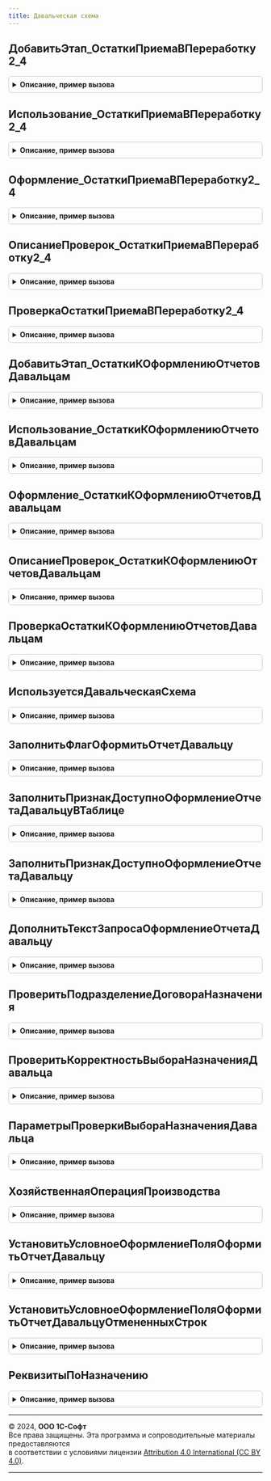```yaml
---
title: Давальческая схема
---
```



## ДобавитьЭтап_ОстаткиПриемаВПереработку2_4
<details style="margin: 1em 0; padding: 0.5em; border: 1px solid #ccc; border-radius: 6px;">

<summary style="font-weight: bold; cursor: pointer;">Описание, пример вызова</summary>

```bsl

// Добавляет этап в таблицу этапов закрытия месяца.
// Элементы данной таблицы являются элементами второго уровня в дереве этапов в форме закрытия месяца.
//
// Параметры:
// 	ТаблицаЭтапов - см. Обработки.ОперацииЗакрытияМесяца.ЗаполнитьОписаниеЭтаповЗакрытияМесяца
// 	ТекущийРодитель - Строка - идентификатор группы.
//
Процедура ДобавитьЭтап_ОстаткиПриемаВПереработку2_4(ТаблицаЭтапов,ТекущийРодитель) Экспорт
```

Пример вызова
```bsl
ДавальческаяСхема.ДобавитьЭтап_ОстаткиПриемаВПереработку2_4(ТаблицаЭтапов, ТекущийРодитель) 
```
</details>

## Использование_ОстаткиПриемаВПереработку2_4
<details style="margin: 1em 0; padding: 0.5em; border: 1px solid #ccc; border-radius: 6px;">

<summary style="font-weight: bold; cursor: pointer;">Описание, пример вызова</summary>

```bsl

// Обработчики этапа
//
// Параметры:
// 	ПараметрыОбработчика - см. ЗакрытиеМесяцаСервер.ИнициализироватьПараметрыОбработчикаЭтапаЗакрытияМесяцаДляПроверки
//
Процедура Использование_ОстаткиПриемаВПереработку2_4(ПараметрыОбработчика) Экспорт
```

Пример вызова
```bsl
ДавальческаяСхема.Использование_ОстаткиПриемаВПереработку2_4(ПараметрыОбработчика) 
```
</details>

## Оформление_ОстаткиПриемаВПереработку2_4
<details style="margin: 1em 0; padding: 0.5em; border: 1px solid #ccc; border-radius: 6px;">

<summary style="font-weight: bold; cursor: pointer;">Описание, пример вызова</summary>

```bsl

// Оформляет этап закрытия месяца.
//
// Параметры:
// 	ПараметрыОбработчика - см. ЗакрытиеМесяцаСервер.ИнициализироватьПараметрыОбработчикаЭтапаЗакрытияМесяцаДляПроверки
//
Процедура Оформление_ОстаткиПриемаВПереработку2_4(ПараметрыОбработчика) Экспорт
```

Пример вызова
```bsl
ДавальческаяСхема.Оформление_ОстаткиПриемаВПереработку2_4(ПараметрыОбработчика) 
```
</details>

## ОписаниеПроверок_ОстаткиПриемаВПереработку2_4
<details style="margin: 1em 0; padding: 0.5em; border: 1px solid #ccc; border-radius: 6px;">

<summary style="font-weight: bold; cursor: pointer;">Описание, пример вызова</summary>

```bsl

// Проверки состояния системы, относящиеся к этапу.
//
// Параметры:
// 	ТаблицаПроверок - см. АудитСостоянияСистемы.ТаблицаПроверокСостоянияСистемы
//
Процедура ОписаниеПроверок_ОстаткиПриемаВПереработку2_4(ТаблицаПроверок) Экспорт
```

Пример вызова
```bsl
ДавальческаяСхема.ОписаниеПроверок_ОстаткиПриемаВПереработку2_4(ТаблицаПроверок) 
```
</details>

## ПроверкаОстаткиПриемаВПереработку2_4
<details style="margin: 1em 0; padding: 0.5em; border: 1px solid #ccc; border-radius: 6px;">

<summary style="font-weight: bold; cursor: pointer;">Описание, пример вызова</summary>

```bsl

// Регистрация ошибок.
//
// Параметры:
// 	ПараметрыПроверки - см. АудитСостоянияСистемы.ИнициализироватьПараметрыПроверки
//
Процедура ПроверкаОстаткиПриемаВПереработку2_4(ПараметрыПроверки) Экспорт
```

Пример вызова
```bsl
ДавальческаяСхема.ПроверкаОстаткиПриемаВПереработку2_4(ПараметрыПроверки) 
```
</details>

## ДобавитьЭтап_ОстаткиКОформлениюОтчетовДавальцам
<details style="margin: 1em 0; padding: 0.5em; border: 1px solid #ccc; border-radius: 6px;">

<summary style="font-weight: bold; cursor: pointer;">Описание, пример вызова</summary>

```bsl

// Добавляет этап в таблицу этапов закрытия месяца.
// Элементы данной таблицы являются элементами второго уровня в дереве этапов в форме закрытия месяца.
//
// Параметры:
// 	ТаблицаЭтапов - см. Обработки.ОперацииЗакрытияМесяца.ЗаполнитьОписаниеЭтаповЗакрытияМесяца
// 	ТекущийРодитель - Строка - идентификатор группы.
//
Процедура ДобавитьЭтап_ОстаткиКОформлениюОтчетовДавальцам(ТаблицаЭтапов,ТекущийРодитель) Экспорт
```

Пример вызова
```bsl
ДавальческаяСхема.ДобавитьЭтап_ОстаткиКОформлениюОтчетовДавальцам(ТаблицаЭтапов, ТекущийРодитель) 
```
</details>

## Использование_ОстаткиКОформлениюОтчетовДавальцам
<details style="margin: 1em 0; padding: 0.5em; border: 1px solid #ccc; border-radius: 6px;">

<summary style="font-weight: bold; cursor: pointer;">Описание, пример вызова</summary>

```bsl

// Обработчики этапа
//
// Параметры:
// 	ПараметрыОбработчика - см. ЗакрытиеМесяцаСервер.ИнициализироватьПараметрыОбработчикаЭтапаЗакрытияМесяцаДляПроверки
//
Процедура Использование_ОстаткиКОформлениюОтчетовДавальцам(ПараметрыОбработчика) Экспорт
```

Пример вызова
```bsl
ДавальческаяСхема.Использование_ОстаткиКОформлениюОтчетовДавальцам(ПараметрыОбработчика) 
```
</details>

## Оформление_ОстаткиКОформлениюОтчетовДавальцам
<details style="margin: 1em 0; padding: 0.5em; border: 1px solid #ccc; border-radius: 6px;">

<summary style="font-weight: bold; cursor: pointer;">Описание, пример вызова</summary>

```bsl

// Оформляет этап закрытия месяца.
//
// Параметры:
// 	ПараметрыОбработчика - см. ЗакрытиеМесяцаСервер.ИнициализироватьПараметрыОбработчикаЭтапаЗакрытияМесяцаДляПроверки
//
Процедура Оформление_ОстаткиКОформлениюОтчетовДавальцам(ПараметрыОбработчика) Экспорт
```

Пример вызова
```bsl
ДавальческаяСхема.Оформление_ОстаткиКОформлениюОтчетовДавальцам(ПараметрыОбработчика) 
```
</details>

## ОписаниеПроверок_ОстаткиКОформлениюОтчетовДавальцам
<details style="margin: 1em 0; padding: 0.5em; border: 1px solid #ccc; border-radius: 6px;">

<summary style="font-weight: bold; cursor: pointer;">Описание, пример вызова</summary>

```bsl

// Проверки состояния системы, относящиеся к этапу.
//
// Параметры:
// 	ТаблицаПроверок - см. АудитСостоянияСистемы.ТаблицаПроверокСостоянияСистемы
//
Процедура ОписаниеПроверок_ОстаткиКОформлениюОтчетовДавальцам(ТаблицаПроверок) Экспорт
```

Пример вызова
```bsl
ДавальческаяСхема.ОписаниеПроверок_ОстаткиКОформлениюОтчетовДавальцам(ТаблицаПроверок) 
```
</details>

## ПроверкаОстаткиКОформлениюОтчетовДавальцам
<details style="margin: 1em 0; padding: 0.5em; border: 1px solid #ccc; border-radius: 6px;">

<summary style="font-weight: bold; cursor: pointer;">Описание, пример вызова</summary>

```bsl

// Регистрация ошибок.
//
// Параметры:
// 	ПараметрыПроверки - см. АудитСостоянияСистемы.ИнициализироватьПараметрыПроверки
//
Процедура ПроверкаОстаткиКОформлениюОтчетовДавальцам(ПараметрыПроверки) Экспорт
```

Пример вызова
```bsl
ДавальческаяСхема.ПроверкаОстаткиКОформлениюОтчетовДавальцам(ПараметрыПроверки) 
```
</details>

## ИспользуетсяДавальческаяСхема
<details style="margin: 1em 0; padding: 0.5em; border: 1px solid #ccc; border-radius: 6px;">

<summary style="font-weight: bold; cursor: pointer;">Описание, пример вызова</summary>

```bsl

// Определяет использование давальческой схемы 2.4
//
// Параметры:
//  ХозяйственнаяОперация - ПеречислениеСсылка.ХозяйственныеОперации, Неопределено - хозяйственная операция документа
//
// Возвращаемое значение:
//   Булево - Истина, если давальческая схема используется
//
Функция ИспользуетсяДавальческаяСхема(ХозяйственнаяОперация = Неопределено) Экспорт
```

Пример вызова
```bsl
Результат = ДавальческаяСхема.ИспользуетсяДавальческаяСхема(ХозяйственнаяОперация);
```
</details>

## ЗаполнитьФлагОформитьОтчетДавальцу
<details style="margin: 1em 0; padding: 0.5em; border: 1px solid #ccc; border-radius: 6px;">

<summary style="font-weight: bold; cursor: pointer;">Описание, пример вызова</summary>

```bsl

// Заполняет реквизит "ОформитьОтчетДавальцу" в строках таблицы
//
// Параметры:
//  Таблица - ТабличнаяЧасть               - табличная часть, в котором заполняется реквизит "ОформитьОтчетДавальцу"
//  Объект  - ДокументОбъект, Неопределено - объект владелец табличной части
//
Процедура ЗаполнитьФлагОформитьОтчетДавальцу(Таблица, Объект = Неопределено) Экспорт
```

Пример вызова
```bsl
ДавальческаяСхема.ЗаполнитьФлагОформитьОтчетДавальцу(Таблица, Объект);
```
</details>

## ЗаполнитьПризнакДоступноОформлениеОтчетаДавальцуВТаблице
<details style="margin: 1em 0; padding: 0.5em; border: 1px solid #ccc; border-radius: 6px;">

<summary style="font-weight: bold; cursor: pointer;">Описание, пример вызова</summary>

```bsl

// Заполняет признак ДоступноОформлениеОтчетаДавальцу в строках таблицы
//
//	Параметры:
//		Форма   - ФормаКлиентскогоПриложения     - форма владелец обрабатываемой таблицы
//		Таблица - ДанныеФормыКоллекция - обрабатываемая таблица
//		Строки  - Массив, Неопределено - массив обрабатываемых строк
//
Процедура ЗаполнитьПризнакДоступноОформлениеОтчетаДавальцуВТаблице(Форма, Таблица, Строки = Неопределено) Экспорт
```

Пример вызова
```bsl
ДавальческаяСхема.ЗаполнитьПризнакДоступноОформлениеОтчетаДавальцуВТаблице(Форма, Таблица, Строки);
```
</details>

## ЗаполнитьПризнакДоступноОформлениеОтчетаДавальцу
<details style="margin: 1em 0; padding: 0.5em; border: 1px solid #ccc; border-radius: 6px;">

<summary style="font-weight: bold; cursor: pointer;">Описание, пример вызова</summary>

```bsl

// Заполняет служебный реквизит "ДоступноОформлениеОтчетаДавальцу" в строке по данным указанного назначение
//
// Параметры:
//  ТекущаяСтрока		 - Структура - данные обрабатываемой строки.
//  СтруктураДействий	 - Структура - описывает действия, где Ключ - наименование действия,
//  														   Значение - Структура - параметры действия.
//  КэшированныеЗначения - Структура - сохраненные значения параметров, используемых при обработке.
//
Процедура ЗаполнитьПризнакДоступноОформлениеОтчетаДавальцу(ТекущаяСтрока, СтруктураДействий, КэшированныеЗначения) Экспорт
```

Пример вызова
```bsl
ДавальческаяСхема.ЗаполнитьПризнакДоступноОформлениеОтчетаДавальцу(ТекущаяСтрока, СтруктураДействий, КэшированныеЗначения) 
```
</details>

## ДополнитьТекстЗапросаОформлениеОтчетаДавальцу
<details style="margin: 1em 0; padding: 0.5em; border: 1px solid #ccc; border-radius: 6px;">

<summary style="font-weight: bold; cursor: pointer;">Описание, пример вызова</summary>

```bsl

// Добавляет запрос в пакет запросов для получения данных, необходимых для заполнения доступности оформления отчета давальцу.
//
// Параметры:
//  СтруктураДействий - см. ПакетнаяОбработкаТабличнойЧастиСервер.ОбработатьСтрокуТЧВЦикле.Действия
//  ОписаниеЗапроса - см. ПакетнаяОбработкаТабличнойЧастиСервер.ОписаниеЗапроса
//  КэшированныеЗначения - см. ПакетнаяОбработкаТабличнойЧастиКлиентСервер.ПолучитьСтруктуруКэшируемыеЗначения
//
Процедура ДополнитьТекстЗапросаОформлениеОтчетаДавальцу(СтруктураДействий, ОписаниеЗапроса, КэшированныеЗначения) Экспорт
```

Пример вызова
```bsl
ДавальческаяСхема.ДополнитьТекстЗапросаОформлениеОтчетаДавальцу(СтруктураДействий, ОписаниеЗапроса, КэшированныеЗначения) 
```
</details>

## ПроверитьПодразделениеДоговораНазначения
<details style="margin: 1em 0; padding: 0.5em; border: 1px solid #ccc; border-radius: 6px;">

<summary style="font-weight: bold; cursor: pointer;">Описание, пример вызова</summary>

```bsl

//++ Устарело_Переработка24

// Проверяет в договоре назначения заполнение подразделение
//
// Параметры:
//  Объект	- ДокументОбъект - проверяемый документ.
//  ИмяТЧ	- Строка - имя табличной части документа.
//  Отказ	- Булево - результат проверки.
//
Процедура ПроверитьПодразделениеДоговораНазначения(Объект, ИмяТЧ, Отказ) Экспорт
```

Пример вызова
```bsl
ДавальческаяСхема.ПроверитьПодразделениеДоговораНазначения(Объект, ИмяТЧ, Отказ) 
```
</details>

## ПроверитьКорректностьВыбораНазначенияДавальца
<details style="margin: 1em 0; padding: 0.5em; border: 1px solid #ccc; border-radius: 6px;">

<summary style="font-weight: bold; cursor: pointer;">Описание, пример вызова</summary>

```bsl

//-- Устарело_Переработка24

// Проверяет корректность выбора назначения давальцев в документах с табличными частями
// "ВыходныеИзделия", "ПобочныеИзделия" и "МатериалыИРаботы".
//
// Параметры:
//  Объект            - ДокументОбъект.ЗаказПереработчику2_5, ДокументОбъект.ОтчетПереработчика2_5, ДокументОбъект.ПроизводствоБезЗаказа - проверяемый документ.
//  ПараметрыПроверки - см. ПараметрыПроверкиВыбораНазначенияДавальца
//  Отказ             - Булево - признак проверки.
//
Процедура ПроверитьКорректностьВыбораНазначенияДавальца(Объект, ПараметрыПроверки, Отказ) Экспорт
```

Пример вызова
```bsl
ДавальческаяСхема.ПроверитьКорректностьВыбораНазначенияДавальца(Объект, ПараметрыПроверки, Отказ) 
```
</details>

## ПараметрыПроверкиВыбораНазначенияДавальца
<details style="margin: 1em 0; padding: 0.5em; border: 1px solid #ccc; border-radius: 6px;">

<summary style="font-weight: bold; cursor: pointer;">Описание, пример вызова</summary>

```bsl

// Возвращает параметры проверки выбора назначения давальца.
//
// Возвращаемое значение:
//  Структура - Параметры проверки выбора назначения давальца:
//   * ИмяТЧВыходныеИзделия          - Строка - имя табличной части, в которой указываются выходные изделия
//   * ИмяТЧПобочныеИзделия          - Строка - имя табличной части, в которой указываются побочные изделия
//   * ИмяТЧМатериалыИРаботы         - Строка - имя табличной части, в которой указываются материалы и работы
//   * ДавальческиеТипыНазначений    - Массив из ПеречислениеСсылка.ТипыНазначений - давальческие типы назначений
//   * ДавальческиеГруппировкиЗатрат - Массив из ПеречислениеСсылка.ГруппировкиЗатратВЗаказеПереработчику, ПеречислениеСсылка.ГруппировкиЗатратВПроизводствеБезЗаказа - давальческие группировки затрат
//
Функция ПараметрыПроверкиВыбораНазначенияДавальца() Экспорт
```

Пример вызова
```bsl
Результат = ДавальческаяСхема.ПараметрыПроверкиВыбораНазначенияДавальца() 
```
</details>

## ХозяйственнаяОперацияПроизводства
<details style="margin: 1em 0; padding: 0.5em; border: 1px solid #ccc; border-radius: 6px;">

<summary style="font-weight: bold; cursor: pointer;">Описание, пример вызова</summary>

```bsl

// Определяет для переданного массива назначений, хозяйственную операцию производства:
// "Производство из двальческого сырья", "Производство из двальческого сырья 2.5", "Собственное производство".
// Параметры:
//  Назначения - Массив Из СправочникСсылка.Назначения
// Возвращаемое значение:
//  ПеречислениеСсылка.ХозяйственныеОперации - операция, если все назначения можно оформить одним заказом на производство
//  Неопределено - если нужно оформлять разные заказы с разными операциями.
Функция ХозяйственнаяОперацияПроизводства(Назначения) Экспорт
```

Пример вызова
```bsl
Результат = ДавальческаяСхема.ХозяйственнаяОперацияПроизводства(Назначения) 
```
</details>

## УстановитьУсловноеОформлениеПоляОформитьОтчетДавальцу
<details style="margin: 1em 0; padding: 0.5em; border: 1px solid #ccc; border-radius: 6px;">

<summary style="font-weight: bold; cursor: pointer;">Описание, пример вызова</summary>

```bsl

// Устанавливает условное оформление поля "Оформить отчет давальцу"
//
// Параметры:
//  Форма          - ФормаКлиентскогоПриложения - форма, для которой настраивается условное оформление
//	ИмяОбъекта     - Строка           - имя объекта
//  ИмяТЧ          - Строка           - имя таблицы формы
//  ПутьКЭлементам - Строка           - путь к элементам формы
//
Процедура УстановитьУсловноеОформлениеПоляОформитьОтчетДавальцу(Форма, ИмяОбъекта, ИмяТЧ, ПутьКЭлементам = "") Экспорт
```

Пример вызова
```bsl
ДавальческаяСхема.УстановитьУсловноеОформлениеПоляОформитьОтчетДавальцу(Форма, ИмяОбъекта, ИмяТЧ, ПутьКЭлементам);
```
</details>

## УстановитьУсловноеОформлениеПоляОформитьОтчетДавальцуОтмененныхСтрок
<details style="margin: 1em 0; padding: 0.5em; border: 1px solid #ccc; border-radius: 6px;">

<summary style="font-weight: bold; cursor: pointer;">Описание, пример вызова</summary>

```bsl

// Устанавливает условное оформление для "Оформить отчет давальцу" для отменных строк
//
// Параметры:
//  Форма          - ФормаКлиентскогоПриложения - форма, для которой настраивается условное оформление
//	ИмяОбъекта     - Строка           - имя объекта
//  ИмяТЧ          - Строка           - имя таблицы формы
//  ПутьКЭлементам - Строка           - путь к элементам формы
//
Процедура УстановитьУсловноеОформлениеПоляОформитьОтчетДавальцуОтмененныхСтрок( Экспорт
```

Пример вызова
```bsl
ДавальческаяСхема.УстановитьУсловноеОформлениеПоляОформитьОтчетДавальцуОтмененныхСтрок();
```
</details>

## РеквизитыПоНазначению
<details style="margin: 1em 0; padding: 0.5em; border: 1px solid #ccc; border-radius: 6px;">

<summary style="font-weight: bold; cursor: pointer;">Описание, пример вызова</summary>

```bsl

// Возвращает реквизиты связанные с давальческим назначением.
//  Параметры:
//   Назначение - СправочникСсылка.Назначения - Назначение для которого необходимо определить реквизиты заказа давальца
//                                              к которому оно относится.
//  Возвращаемое значение:
//   Неопределено, Структура - с полями:
//                  * Партнер    - СправочникСсылка.Партнеры - Партнер, указанный в заказе давальца.
//                  * Договор    - СправочникСсылка.ДоговорыКонтрагентов - Договор, указанный в заказе давальца.
//                  * Контрагент - СправочникСсылка.Контрагенты - Контрагент, указанный в заказе давальца.
//
Функция РеквизитыПоНазначению(Назначение) Экспорт
```

Пример вызова
```bsl
Результат = ДавальческаяСхема.РеквизитыПоНазначению(Назначение) 
```
</details>

---

© 2024, **ООО 1С-Софт**  
Все права защищены. Эта программа и сопроводительные материалы предоставляются  
в соответствии с условиями лицензии [Attribution 4.0 International (CC BY 4.0)](https://creativecommons.org/licenses/by/4.0/legalcode).

---
